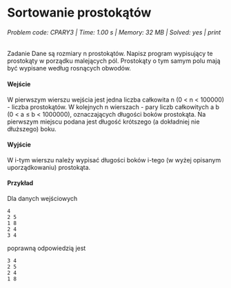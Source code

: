 # Sortowanie prostokątów
###### Problem code: CPARY3 \| Time: 1.00 s \| Memory: 32 MB \| Solved: yes \| print

Zadanie
Dane są rozmiary n prostokątów. Napisz program wypisujący te prostokąty w porządku malejących pól. Prostokąty o tym samym polu mają być wypisane według rosnących obwodów.

#### Wejście
W pierwszym wierszu wejścia jest jedna liczba całkowita n (0 < n < 100000) - liczba prostokątów. W kolejnych n wierszach - pary liczb całkowitych a b (0 < a ≤ b < 1000000), oznaczających długości boków prostokąta. Na pierwszym miejscu podana jest długość krótszego (a dokładniej nie dłuższego) boku.

#### Wyjście
W i-tym wierszu należy wypisać długości boków i-tego (w wyżej opisanym uporządkowaniu) prostokąta.

#### Przykład
Dla danych wejściowych

```
4 
2 5
1 8
2 4
3 4 
```
poprawną odpowiedzią jest
```
3 4
2 5
2 4
1 8
```
